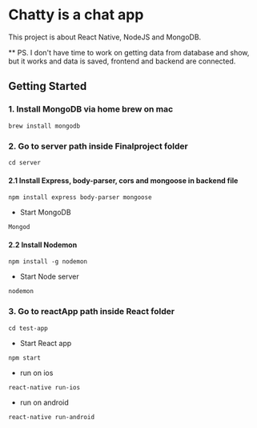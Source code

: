 # Chatty is a chat app

This project is about React Native, NodeJS and MongoDB.

** PS. I don't have time to work on getting data from database and show, but it works and data is saved, frontend and backend are connected.

## Getting Started


### 1. Install MongoDB via home brew on mac
```
brew install mongodb
```

### 2. Go to server path inside Finalproject folder
```
cd server
```

#### 2.1 Install Express, body-parser, cors and mongoose in backend file
```
npm install express body-parser mongoose
```

- Start MongoDB
```
Mongod
```

#### 2.2 Install Nodemon
```
npm install -g nodemon
```

- Start Node server
```
nodemon 
```

### 3. Go to reactApp path inside React folder
```
cd test-app
```

- Start React app
```
npm start 
```

- run on ios
```
react-native run-ios
```

- run on android
```
react-native run-android
```
